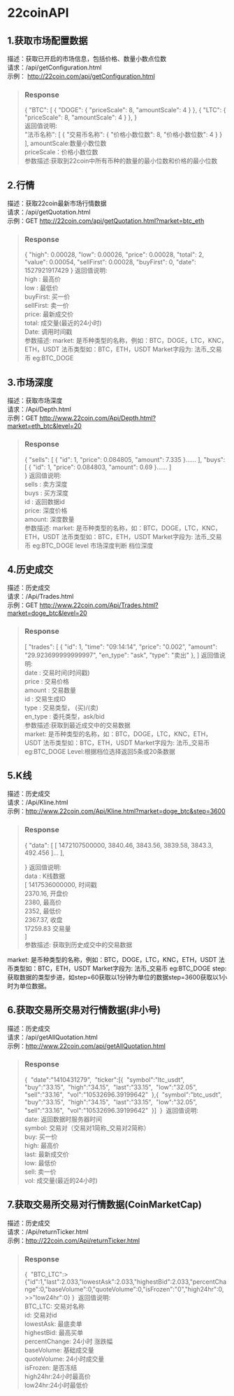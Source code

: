 # 22coinAPI

## 1.获取市场配置数据
描述：获取已开启的市场信息，包括价格、数量小数点位数<br>
请求：/api/getConfiguration.html<br>
示例：
http://22coin.com/api/getConfiguration.html<br>
>### Response
>{
>   "BTC": [
>        {
>            "DOGE": {
>                "priceScale": 8,
>                "amountScale": 4
>            }
>        },
>        {
>            "LTC": {
>                "priceScale": 8,
>                "amountScale": 4
>            }
>        },
>   }<br>
>返回值说明:<br>
>    "法币名称": [
>        {
>            "交易币名称": {
>                "价格小数位数": 8,
>                "价格小数位数": 4
>            }
>        }
>    ],
amountScale:数量小数位数<br>
priceScale：价格小数位数<br>
参数描述:获取到22coin中所有币种的数量的最小位数和价格的最小位数<br>

## 2.行情
描述：获取22coin最新市场行情数据<br>
请求：/api/getQuotation.html<br>
示例：GET http://22coin.com/api/getQuotation.html?market=btc_eth<br>
>### Response
>{   "high": 0.00028,
>    "low": 0.00026,
>    "price": 0.00028,
>    "total": 2,
>    "value": 0.00054,
>    "sellFirst": 0.00028,
>    "buyFirst": 0,
>    "date": 1527921917429
>}
>返回值说明:<br>
>high : 最高价<br>
>low : 最低价<br>
>buyFirst: 买一价<br>
>sellFirst: 卖一价<br>
>price: 最新成交价<br>
>total: 成交量(最近的24小时)<br>
>Date: 调用时间戳<br>
参数描述:
market:	是币种类型的名称，例如：BTC，DOGE，LTC，KNC，ETH，USDT
法币类型如：BTC，ETH，USDT
Market字段为:  法币_交易币 eg:BTC_DOGE
## 3.市场深度
描述：获取市场深度<br>
请求：/Api/Depth.html<br>
示例：GET http://www.22coin.com/Api/Depth.html?market=eth_btc&level=20<br>
>### Response
>{
>   "sells": [
>        {
>            "id": 1,
>            "price": 0.084805,
>            "amount": 7.335
>        }......
>],
>    "buys": [
>        {
>            "id": 1,
>            "price": 0.084803,
>            "amount": 0.69
>        }......
>        ]   
>}
>返回值说明:<br>
>sells : 卖方深度<br>
>buys : 买方深度<br>
>id : 返回数据id<br>
>price: 深度价格<br>
>amount: 深度数量<br>
>参数描述:
>market:	是币种类型的名称，如：BTC，DOGE，LTC，KNC，ETH，USDT
>法币类型如：BTC，ETH，USDT
>Market字段为:  法币_交易币 eg:BTC_DOGE
>level 市场深度判断 档位深度

## 4.历史成交
描述：历史成交<br>
请求：/Api/Trades.html<br>
示例：GET http://www.22coin.com/Api/Trades.html?market=doge_btc&level=20<br>
>### Response
>[
>    "trades": [
>        {
>            "id": 1, 
>            "time": "09:14:14", 
>            "price": "0.002", 
>            "amount": "29.923699999999997", 
>            "en_type": "ask", 
>            "type": "卖出"
>        }, 
>]
>返回值说明:<br>
>date : 交易时间(时间戳)<br>
>price : 交易价格<br>
>amount : 交易数量<br>
>id : 交易生成ID<br>
>type : 交易类型， (买)/(卖)<br>
>en_type : 委托类型，ask/bid<br>
参数描述:获取到最近成交中的交易数据<br>
market:	是币种类型的名称，如：BTC，DOGE，LTC，KNC，ETH，USDT
法币类型如：BTC，ETH，USDT
Market字段为:  法币_交易币 eg:BTC_DOGE
Level:根据档位选择返回5条或20条数据

## 5.K线
描述：历史成交<br>
请求：/Api/Kline.html<br>
示例：http://www.22coin.com/Api/Kline.html?market=doge_btc&step=3600<br>
>### Response
>{
>    "data": [
>        [
>            1472107500000,
>            3840.46,
>            3843.56,
>            3839.58,
>            3843.3,
>            492.456
>        ]...
>    ],
>   
>}
>返回值说明:<br>
>data : K线数据<br>
>[
>1417536000000, 时间戳<br>
>2370.16, 开盘价<br>
>2380, 最高价<br>
>2352, 最低价<br>
>2367.37, 收盘<br>
>17259.83 交易量<br>
>] <br>参数描述:
获取到历史成交中的交易数据

market:	是币种类型的名称，例如：BTC，DOGE，LTC，KNC，ETH，USDT
法币类型如：BTC，ETH，USDT
Market字段为:  法币_交易币 eg:BTC_DOGE
step:获取数据的类型步进，如step=60获取以1分钟为单位的数据step=3600获取以1小时为单位数据。

## 6.获取交易所交易对行情数据(非小号)
描述：历史成交<br>
请求：/api/getAllQuotation.html<br>
示例：http://www.22coin.com/api/getAllQuotation.html<br>
>### Response
>{ 
>"date":"1410431279", 
>"ticker":[{ 
>"symbol":"ltc_usdt", 
>"buy":"33.15", 
>"high":"34.15", 
>"last":"33.15", 
>"low":"32.05", 
>"sell":"33.16", 
>"vol":"10532696.39199642" 
>},{ 
>"symbol":"btc_usdt", 
>"buy":"33.15", 
>"high":"34.15", 
>"last":"33.15", 
>"low":"32.05", 
>"sell":"33.16", 
>"vol":"10532696.39199642" 
>}] 
>} 
>返回值说明:<br>
>date: 返回数据时服务器时间 <br>
>symbol: 交易对（交易对1简称_交易对2简称） <br>
>buy: 买一价 <br>
>high: 最高价 <br>
>last: 最新成交价 <br>
>low: 最低价 <br>
>sell: 卖一价 <br>
>vol: 成交量(最近的24小时)<br>

## 7.获取交易所交易对行情数据(CoinMarketCap)
描述：历史成交<br>
请求：/Api/returnTicker.html<br>
示例：http://22coin.com/Api/returnTicker.html<br>
>### Response
>{ 
>"BTC_LTC":>{"id":1,"last":2.033,"lowestAsk":2.033,"highestBid":2.033,"percentChange":0,"baseVolume":0,"quoteVolume":0,"isFrozen":"0","high24hr":0,>>"low24hr":0}
>} 
>返回值说明:<br>
>BTC_LTC: 交易对名称<br>
>id: 交易对id <br>
>lowestAsk: 最底卖单<br>
>highestBid: 最高买单 <br>
>percentChange: 24小时 涨跌幅<br>
>baseVolume: 基础成交量<br>
>quoteVolume: 24小时成交量<br>
>isFrozen: 是否冻结<br>
>high24hr:24小时最高价<br>
>low24hr:24小时最低价<br>


